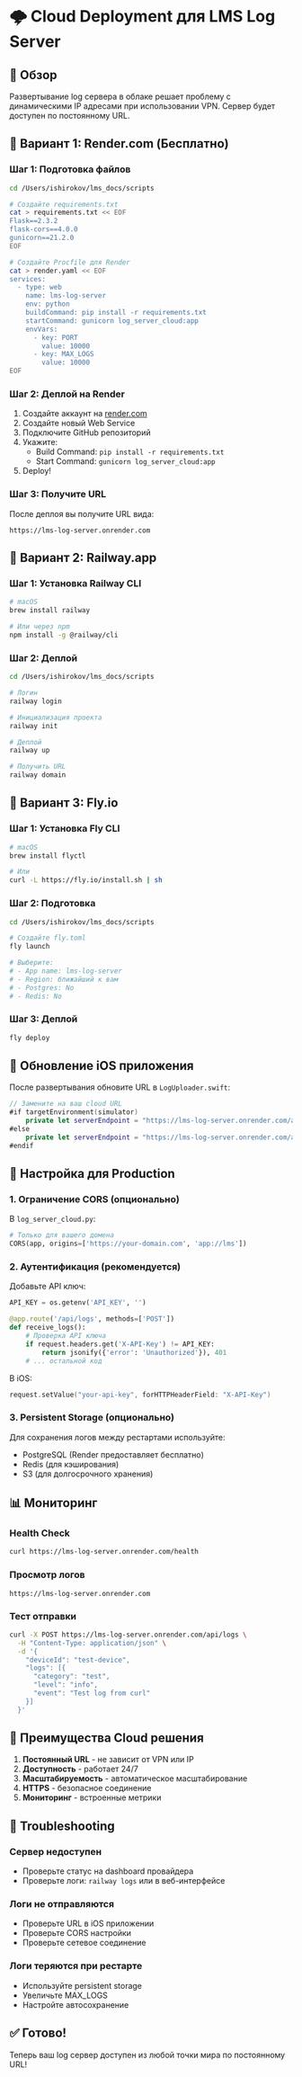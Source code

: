 # 🌩️ Cloud Deployment для LMS Log Server

## 🎯 Обзор

Развертывание log сервера в облаке решает проблему с динамическими IP адресами при использовании VPN. Сервер будет доступен по постоянному URL.

## 🚀 Вариант 1: Render.com (Бесплатно)

### Шаг 1: Подготовка файлов

```bash
cd /Users/ishirokov/lms_docs/scripts

# Создайте requirements.txt
cat > requirements.txt << EOF
Flask==2.3.2
flask-cors==4.0.0
gunicorn==21.2.0
EOF

# Создайте Procfile для Render
cat > render.yaml << EOF
services:
  - type: web
    name: lms-log-server
    env: python
    buildCommand: pip install -r requirements.txt
    startCommand: gunicorn log_server_cloud:app
    envVars:
      - key: PORT
        value: 10000
      - key: MAX_LOGS
        value: 10000
EOF
```

### Шаг 2: Деплой на Render

1. Создайте аккаунт на [render.com](https://render.com)
2. Создайте новый Web Service
3. Подключите GitHub репозиторий
4. Укажите:
   - Build Command: `pip install -r requirements.txt`
   - Start Command: `gunicorn log_server_cloud:app`
5. Deploy!

### Шаг 3: Получите URL

После деплоя вы получите URL вида:
```
https://lms-log-server.onrender.com
```

## 🚀 Вариант 2: Railway.app

### Шаг 1: Установка Railway CLI

```bash
# macOS
brew install railway

# Или через npm
npm install -g @railway/cli
```

### Шаг 2: Деплой

```bash
cd /Users/ishirokov/lms_docs/scripts

# Логин
railway login

# Инициализация проекта
railway init

# Деплой
railway up

# Получить URL
railway domain
```

## 🚀 Вариант 3: Fly.io

### Шаг 1: Установка Fly CLI

```bash
# macOS
brew install flyctl

# Или
curl -L https://fly.io/install.sh | sh
```

### Шаг 2: Подготовка

```bash
cd /Users/ishirokov/lms_docs/scripts

# Создайте fly.toml
fly launch

# Выберите:
# - App name: lms-log-server
# - Region: ближайший к вам
# - Postgres: No
# - Redis: No
```

### Шаг 3: Деплой

```bash
fly deploy
```

## 📱 Обновление iOS приложения

После развертывания обновите URL в `LogUploader.swift`:

```swift
// Замените на ваш cloud URL
#if targetEnvironment(simulator)
    private let serverEndpoint = "https://lms-log-server.onrender.com/api/logs"
#else
    private let serverEndpoint = "https://lms-log-server.onrender.com/api/logs"
#endif
```

## 🔧 Настройка для Production

### 1. Ограничение CORS (опционально)

В `log_server_cloud.py`:
```python
# Только для вашего домена
CORS(app, origins=['https://your-domain.com', 'app://lms'])
```

### 2. Аутентификация (рекомендуется)

Добавьте API ключ:
```python
API_KEY = os.getenv('API_KEY', '')

@app.route('/api/logs', methods=['POST'])
def receive_logs():
    # Проверка API ключа
    if request.headers.get('X-API-Key') != API_KEY:
        return jsonify({'error': 'Unauthorized'}), 401
    # ... остальной код
```

В iOS:
```swift
request.setValue("your-api-key", forHTTPHeaderField: "X-API-Key")
```

### 3. Persistent Storage (опционально)

Для сохранения логов между рестартами используйте:
- PostgreSQL (Render предоставляет бесплатно)
- Redis (для кэширования)
- S3 (для долгосрочного хранения)

## 📊 Мониторинг

### Health Check
```bash
curl https://lms-log-server.onrender.com/health
```

### Просмотр логов
```
https://lms-log-server.onrender.com
```

### Тест отправки
```bash
curl -X POST https://lms-log-server.onrender.com/api/logs \
  -H "Content-Type: application/json" \
  -d '{
    "deviceId": "test-device",
    "logs": [{
      "category": "test",
      "level": "info",
      "event": "Test log from curl"
    }]
  }'
```

## 🎯 Преимущества Cloud решения

1. **Постоянный URL** - не зависит от VPN или IP
2. **Доступность** - работает 24/7
3. **Масштабируемость** - автоматическое масштабирование
4. **HTTPS** - безопасное соединение
5. **Мониторинг** - встроенные метрики

## 🚨 Troubleshooting

### Сервер недоступен
- Проверьте статус на dashboard провайдера
- Проверьте логи: `railway logs` или в веб-интерфейсе

### Логи не отправляются
- Проверьте URL в iOS приложении
- Проверьте CORS настройки
- Проверьте сетевое соединение

### Логи теряются при рестарте
- Используйте persistent storage
- Увеличьте MAX_LOGS
- Настройте автосохранение

## ✅ Готово!

Теперь ваш log сервер доступен из любой точки мира по постоянному URL! 